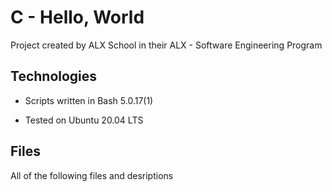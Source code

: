 # C - Hello, World
               
Project created by ALX School in their ALX - Software Engineering Program                            
## Technologies
                
* Scripts written in Bash 5.0.17(1)
                
* Tested on Ubuntu 20.04 LTS
                               
## Files
                
All of the following files and desriptions 
